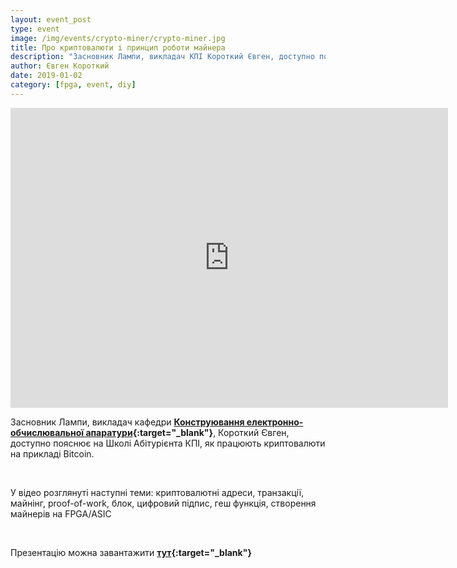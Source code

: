 ```yaml
---
layout: event_post
type: event
image: /img/events/crypto-miner/crypto-miner.jpg
title: Про криптовалюти і принцип роботи майнера
description: "Засновник Лампи, викладач КПІ Короткий Євген, доступно пояснює на Школі Абітурієнта КПІ, як працюють криптовалюти на прикладі Bitcoin і як створити свій майнер"
author: Євген Короткий
date: 2019-01-02
category: [fpga, event, diy]
---
```


<iframe src="https://www.youtube.com/embed/puOivnTbFXI" width="700" height="480" frameborder="0" allowfullscreen=""> </iframe>

Засновник Лампи, викладач кафедри **[Конструювання електронно-обчислювальної апаратури](http://keoa.kpi.ua){:target="_blank"}**, Короткий Євген, доступно пояснює на Школі Абітурієнта КПІ, як працюють криптовалюти на прикладі Bitcoin. 

<br>

У відео розглянуті наступні теми: криптовалютні адреси, транзакції, майнінг, proof-of-work, блок, цифровий підпис, геш функція, створення майнерів на FPGA/ASIC

<br>

Презентацію можна завантажити **[тут](https://docs.google.com/presentation/d/1uIgD-feQCGe8ga9vbWQRa3QsWT6FA0oL3-J1FVfansg/edit?usp=sharing){:target="_blank"}**
